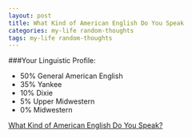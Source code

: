 ```yaml
---
layout: post
title: What Kind of American English Do You Speak 
categories: my-life random-thoughts
tags: my-life random-thoughts
---
```

###Your Linguistic Profile:

 * 50% General American English
 * 35% Yankee
 * 10% Dixie
 * 5% Upper Midwestern
 * 0% Midwestern
 
[What Kind of American English Do You Speak?](http://www.blogthings.com/amenglishdialecttest/)
